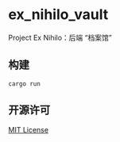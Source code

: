 # ex_nihilo_vault

Project Ex Nihilo：后端 “档案馆”

## 构建

`cargo run`

## 开源许可

[MIT License](https://opensource.org/licenses/MIT)
